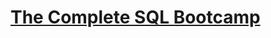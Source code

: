 
[The Complete SQL Bootcamp](https://www.udemy.com/the-complete-sql-bootcamp/learn/v4/overview)
========
